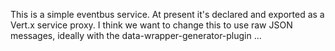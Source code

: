 This is a simple eventbus service. At present it's declared and exported as a Vert.x service proxy. I think we want to 
change this to use raw JSON messages, ideally with the data-wrapper-generator-plugin ...
